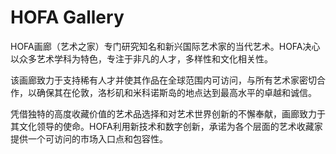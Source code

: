# 

# HOFA Gallery

HOFA画廊（艺术之家）专门研究知名和新兴国际艺术家的当代艺术。HOFA决心以众多艺术学科为特色，专注于非凡的人才，多样性和文化相关性。

该画廊致力于支持稀有人才并使其作品在全球范围内可访问，与所有艺术家密切合作，以确保其在伦敦，洛杉矶和米科诺斯岛的地点达到最高水平的卓越和诚信。

凭借独特的高度收藏价值的艺术品选择和对艺术世界创新的不懈奉献，画廊致力于其文化领导的使命。HOFA利用新技术和数字创新，承诺为各个层面的艺术收藏家提供一个可访问的市场入口点和包容性。

